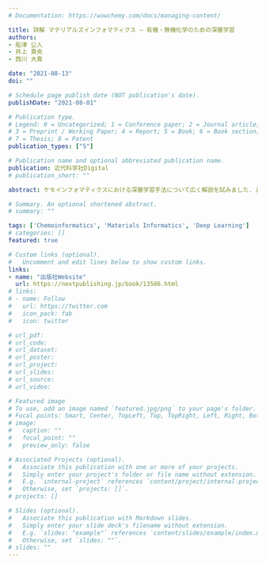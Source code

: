 ```yaml
---
# Documentation: https://wowchemy.com/docs/managing-content/

title: 詳解 マテリアルズインフォマティクス – 有機・無機化学のための深層学習
authors:
- 船津 公人
- 井上 貴央
- 西川 大貴

date: "2021-08-13"
doi: ""

# Schedule page publish date (NOT publication's date).
publishDate: "2021-08-01"

# Publication type.
# Legend: 0 = Uncategorized; 1 = Conference paper; 2 = Journal article;
# 3 = Preprint / Working Paper; 4 = Report; 5 = Book; 6 = Book section;
# 7 = Thesis; 8 = Patent
publication_types: ["5"]

# Publication name and optional abbreviated publication name.
publication: 近代科学社Digital
# publication_short: ""

abstract: ケモインフォマティクスにおける深層学習手法について広く解説を試みました. 井上は主に深層学習の基礎知識パートと有機化学パートを担当しています. 電子版と印刷版 (オンデマンド) があります. 目次などは出版社Websiteを御覧ください.

# Summary. An optional shortened abstract.
# summary: ""

tags: ['Chemoinformatics', 'Materials Informatics', 'Deep Learning']
# categories: []
featured: true

# Custom links (optional).
#   Uncomment and edit lines below to show custom links.
links:
- name: "出版社Website"
  url: https://nextpublishing.jp/book/13586.html
# links:
# - name: Follow
#   url: https://twitter.com
#   icon_pack: fab
#   icon: twitter

# url_pdf:
# url_code:
# url_dataset:
# url_poster:
# url_project:
# url_slides:
# url_source:
# url_video:

# Featured image
# To use, add an image named `featured.jpg/png` to your page's folder.
# Focal points: Smart, Center, TopLeft, Top, TopRight, Left, Right, BottomLeft, Bottom, BottomRight.
# image:
#   caption: ""
#   focal_point: ""
#   preview_only: false

# Associated Projects (optional).
#   Associate this publication with one or more of your projects.
#   Simply enter your project's folder or file name without extension.
#   E.g. `internal-project` references `content/project/internal-project/index.md`.
#   Otherwise, set `projects: []`.
# projects: []

# Slides (optional).
#   Associate this publication with Markdown slides.
#   Simply enter your slide deck's filename without extension.
#   E.g. `slides: "example"` references `content/slides/example/index.md`.
#   Otherwise, set `slides: ""`.
# slides: ""
---
```

